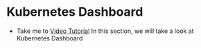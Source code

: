 # Kubernetes Dashboard
  - Take me to [Video Tutorial](https://kodekloud.com/courses/1378608/lectures/31704388)
  In this section, we will take a look at Kubernetes Dashboard
